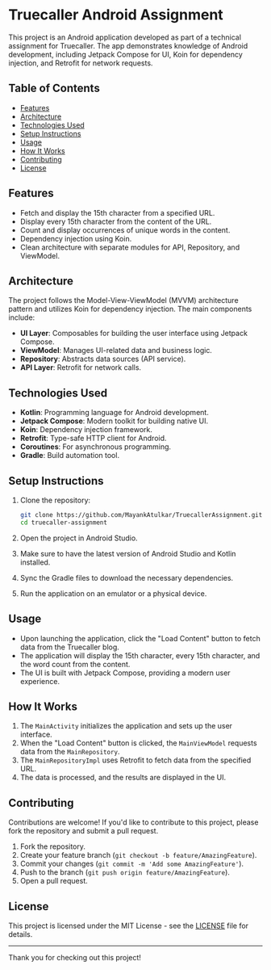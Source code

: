 # Truecaller Android Assignment

This project is an Android application developed as part of a technical assignment for Truecaller. The app demonstrates knowledge of Android development, including Jetpack Compose for UI, Koin for dependency injection, and Retrofit for network requests.

## Table of Contents

- [Features](#features)
- [Architecture](#architecture)
- [Technologies Used](#technologies-used)
- [Setup Instructions](#setup-instructions)
- [Usage](#usage)
- [How It Works](#how-it-works)
- [Contributing](#contributing)
- [License](#license)

## Features

- Fetch and display the 15th character from a specified URL.
- Display every 15th character from the content of the URL.
- Count and display occurrences of unique words in the content.
- Dependency injection using Koin.
- Clean architecture with separate modules for API, Repository, and ViewModel.

## Architecture

The project follows the Model-View-ViewModel (MVVM) architecture pattern and utilizes Koin for dependency injection. The main components include:

- **UI Layer**: Composables for building the user interface using Jetpack Compose.
- **ViewModel**: Manages UI-related data and business logic.
- **Repository**: Abstracts data sources (API service).
- **API Layer**: Retrofit for network calls.

## Technologies Used

- **Kotlin**: Programming language for Android development.
- **Jetpack Compose**: Modern toolkit for building native UI.
- **Koin**: Dependency injection framework.
- **Retrofit**: Type-safe HTTP client for Android.
- **Coroutines**: For asynchronous programming.
- **Gradle**: Build automation tool.

## Setup Instructions

1. Clone the repository:
    ```bash
    git clone https://github.com/MayankAtulkar/TruecallerAssignment.git
    cd truecaller-assignment
    ```

2. Open the project in Android Studio.

3. Make sure to have the latest version of Android Studio and Kotlin installed.

4. Sync the Gradle files to download the necessary dependencies.

5. Run the application on an emulator or a physical device.

## Usage

- Upon launching the application, click the "Load Content" button to fetch data from the Truecaller blog.
- The application will display the 15th character, every 15th character, and the word count from the content.
- The UI is built with Jetpack Compose, providing a modern user experience.

## How It Works

1. The `MainActivity` initializes the application and sets up the user interface.
2. When the "Load Content" button is clicked, the `MainViewModel` requests data from the `MainRepository`.
3. The `MainRepositoryImpl` uses Retrofit to fetch data from the specified URL.
4. The data is processed, and the results are displayed in the UI.

## Contributing

Contributions are welcome! If you'd like to contribute to this project, please fork the repository and submit a pull request.

1. Fork the repository.
2. Create your feature branch (`git checkout -b feature/AmazingFeature`).
3. Commit your changes (`git commit -m 'Add some AmazingFeature'`).
4. Push to the branch (`git push origin feature/AmazingFeature`).
5. Open a pull request.

## License

This project is licensed under the MIT License - see the [LICENSE](LICENSE) file for details.

---

Thank you for checking out this project!
